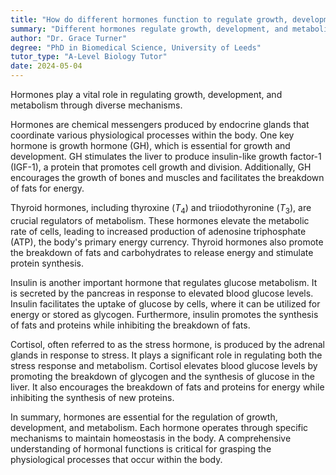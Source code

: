```yaml
---
title: "How do different hormones function to regulate growth, development, and metabolism?"
summary: "Different hormones regulate growth, development, and metabolism through various mechanisms."
author: "Dr. Grace Turner"
degree: "PhD in Biomedical Science, University of Leeds"
tutor_type: "A-Level Biology Tutor"
date: 2024-05-04
---
```


Hormones play a vital role in regulating growth, development, and metabolism through diverse mechanisms.

Hormones are chemical messengers produced by endocrine glands that coordinate various physiological processes within the body. One key hormone is growth hormone (GH), which is essential for growth and development. GH stimulates the liver to produce insulin-like growth factor-1 (IGF-1), a protein that promotes cell growth and division. Additionally, GH encourages the growth of bones and muscles and facilitates the breakdown of fats for energy.

Thyroid hormones, including thyroxine ($T_4$) and triiodothyronine ($T_3$), are crucial regulators of metabolism. These hormones elevate the metabolic rate of cells, leading to increased production of adenosine triphosphate (ATP), the body's primary energy currency. Thyroid hormones also promote the breakdown of fats and carbohydrates to release energy and stimulate protein synthesis.

Insulin is another important hormone that regulates glucose metabolism. It is secreted by the pancreas in response to elevated blood glucose levels. Insulin facilitates the uptake of glucose by cells, where it can be utilized for energy or stored as glycogen. Furthermore, insulin promotes the synthesis of fats and proteins while inhibiting the breakdown of fats.

Cortisol, often referred to as the stress hormone, is produced by the adrenal glands in response to stress. It plays a significant role in regulating both the stress response and metabolism. Cortisol elevates blood glucose levels by promoting the breakdown of glycogen and the synthesis of glucose in the liver. It also encourages the breakdown of fats and proteins for energy while inhibiting the synthesis of new proteins.

In summary, hormones are essential for the regulation of growth, development, and metabolism. Each hormone operates through specific mechanisms to maintain homeostasis in the body. A comprehensive understanding of hormonal functions is critical for grasping the physiological processes that occur within the body.
    